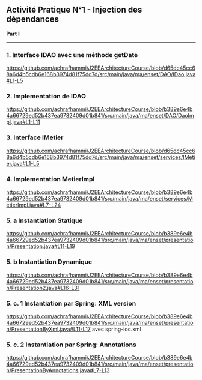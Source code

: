## Activité Pratique N°1 - Injection des dépendances 
**Part I**

---
### 1. Interface IDAO avec une méthode getDate

https://github.com/achrafhammi/J2EEArchitectureCourse/blob/d65dc45cc68a6d4b5cdb6e168b3974d81f75dd7d/src/main/java/ma/enset/DAO/IDao.java#L1-L5

### 2. Implementation de IDAO

https://github.com/achrafhammi/J2EEArchitectureCourse/blob/b389e6e4b4a66729ed52b437ea9732409d01b841/src/main/java/ma/enset/DAO/DaoImpl.java#L1-L11

### 3. Interface IMetier

https://github.com/achrafhammi/J2EEArchitectureCourse/blob/d65dc45cc68a6d4b5cdb6e168b3974d81f75dd7d/src/main/java/ma/enset/services/IMetier.java#L1-L5

### 4. Implementation MetierImpl

https://github.com/achrafhammi/J2EEArchitectureCourse/blob/b389e6e4b4a66729ed52b437ea9732409d01b841/src/main/java/ma/enset/services/MetierImpl.java#L7-L24

### 5. a Instantiation Statique
https://github.com/achrafhammi/J2EEArchitectureCourse/blob/b389e6e4b4a66729ed52b437ea9732409d01b841/src/main/java/ma/enset/presentation/Presentation.java#L11-L19
### 5. b Instantiation Dynamique
https://github.com/achrafhammi/J2EEArchitectureCourse/blob/b389e6e4b4a66729ed52b437ea9732409d01b841/src/main/java/ma/enset/presentation/Presentation2.java#L16-L31

### 5. c. 1 Instantiation par Spring: XML version
https://github.com/achrafhammi/J2EEArchitectureCourse/blob/b389e6e4b4a66729ed52b437ea9732409d01b841/src/main/java/ma/enset/presentation/PresentationByXml.java#L11-L17
avec spring-ioc.xml


### 5. c. 2 Instantiation par Spring: Annotations
https://github.com/achrafhammi/J2EEArchitectureCourse/blob/b389e6e4b4a66729ed52b437ea9732409d01b841/src/main/java/ma/enset/presentation/PresentationByAnnotations.java#L7-L13

